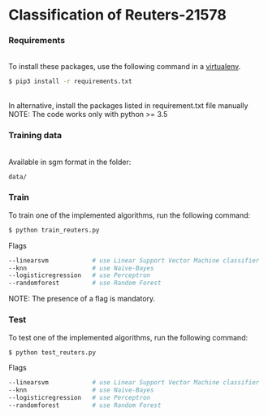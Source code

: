 # Classification of Reuters-21578 

### Requirements
<br />
To install these packages, use the following command in a <a href="http://docs.python-guide.org/en/latest/dev/virtualenvs/" target="_blank"> virtualenv</a>.

```bash
$ pip3 install -r requirements.txt
```
<br />
In alternative, install the packages listed in requirement.txt file manually
<br />
NOTE: The code works only with python >= 3.5

### Training data
<br />
Available in sgm format in the folder:

```bash
data/ 
```

### Train 

To train one of the implemented algorithms, run the following command:

```bash
$ python train_reuters.py 
```
Flags
```bash
--linearsvm            # use Linear Support Vector Machine classifier 
--knn                  # use Naive-Bayes
--logisticregression   # use Perceptron
--randomforest         # use Random Forest
```

NOTE: The presence of a flag is mandatory.


### Test 
To test one of the implemented algorithms, run the following command:

```bash
$ python test_reuters.py 
```
Flags
```bash
--linearsvm            # use Linear Support Vector Machine classifier 
--knn                  # use Naive-Bayes
--logisticregression   # use Perceptron
--randomforest         # use Random Forest
```
